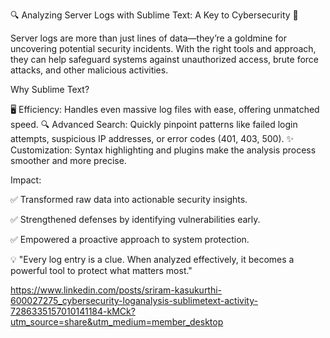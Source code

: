 🔍 Analyzing Server Logs with Sublime Text: A Key to Cybersecurity 🚀

Server logs are more than just lines of data—they’re a goldmine for uncovering potential security incidents. With the right tools and approach, they can help safeguard systems against unauthorized access, brute force attacks, and other malicious activities.

Why Sublime Text?

🖥️ Efficiency: Handles even massive log files with ease, offering unmatched speed.
🔍 Advanced Search: Quickly pinpoint patterns like failed login attempts, suspicious IP addresses, or error codes (401, 403, 500).
✨ Customization: Syntax highlighting and plugins make the analysis process smoother and more precise.

Impact:

✅ Transformed raw data into actionable security insights.

✅ Strengthened defenses by identifying vulnerabilities early.

✅ Empowered a proactive approach to system protection.

💡 "Every log entry is a clue. When analyzed effectively, it becomes a powerful tool to protect what matters most."

https://www.linkedin.com/posts/sriram-kasukurthi-600027275_cybersecurity-loganalysis-sublimetext-activity-7286335157010141184-kMCk?utm_source=share&utm_medium=member_desktop

